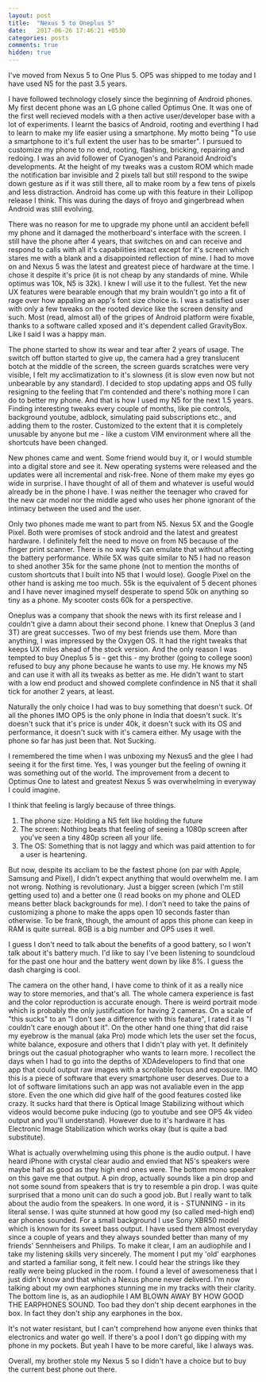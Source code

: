 ```yaml
---
layout: post
title:  "Nexus 5 to Oneplus 5"
date:   2017-06-26 17:46:21 +0530
categories: posts
comments: true
hidden: true
---
```


I've moved from Nexus 5 to One Plus 5. OP5 was shipped to me today and I have used N5 for the past 3.5 years. 

I have followed technology closely since the beginning of Android phones. My first decent phone was an LG phone called Optimus One. It was one of the first well recieved models with a then active user/developer base with a lot of experiments. I learnt the basics of Android, rooting and everthing I had to learn to make my life easier using a smartphone. My motto being "To use a smartphone to it's full extent the user has to be smarter". I pursued to customize my phone to no end, rooting, flashing, bricking, repairing and redoing. I was an avid follower of Cyanogen's and Paranoid Android's developments. At the height of my tweaks was a custom ROM which made the notification bar invisible and 2 pixels tall but still respond to the swipe down gesture as if it was still there, all to make room by a few tens of pixels and less distraction. Android has come up with this feature in their Lollipop release I think. This was during the days of froyo and gingerbread when Android was still evolving. 

There was no reason for me to upgrade my phone until an accident befell my phone and it damaged the motherboard's interface with the screen. I still have the phone after 4 years, that switches on and can receive and respond to calls with all it's capabilities intact except for it's screen which stares me with a blank and a disappointed reflection of mine. I had to move on and Nexus 5 was the latest and greatest piece of hardware at the time. I chose it despite it's price (it is not cheap by any standards of mine. While optimus was 10k, N5 is 32k). I knew I will use it to the fullest. Yet the new UX features were bearable enough that my brain wouldn't go into a fit of rage over how appaling an app's font size choice is. I was a satisfied user with only a few tweaks on the rooted device like the screen density and such. Most (read, almost all) of the gripes of Android platform were fixable, thanks to a software called xposed and it's dependent called GravityBox. Like I said I was a happy man. 

The phone started to show its wear and tear after 2 years of usage. The switch off button started to give up, the camera had a grey translucent botch at the middle of the screen, the screen guards scratches were very visible, I felt my acclimatization to it's slowness (it is slow even now but not unbearable by any standard). I decided to stop updating apps and OS fully resigning to the feeling that I'm contended and there's nothing more I can do to better my phone. And that is how I used my N5 for the next 1.5 years. Finding interesting tweaks every couple of months, like pie controls, background youtube, adblock, simulating paid subscriptions etc., and adding them to the roster. Customized to the extent that it is completely unusable by anyone but me - like a custom VIM environment where all the shortcuts have been changed.

New phones came and went. Some friend would buy it, or I would stumble into a digital store and see it. New operating systems were released and the updates were all incremental and risk-free. None of them make my eyes go wide in surprise. I have thought of all of them and whatever is useful would already be in the phone I have. I was neither the teenager who craved for the new car model nor the middle aged who uses her phone ignorant of the intimacy between the used and the user.

Only two phones made me want to part from N5. Nexus 5X and the Google Pixel. Both were promises of stock android and the latest and greatest hardware. I definitely felt the need to move on from N5 because of the finger print scanner. There is no way N5 can emulate that without affecting the battery performance. While 5X was quite similar to N5 I had no reason to shed another 35k for the same phone (not to mention the months of custom shortcuts that I built into N5 that I would lose). Google Pixel on the other hand is asking me too much. 55k is the equivalent of 5 decent phones and I have never imagined myself desperate to spend 50k on anything so tiny as a phone. My scooter costs 60k for a perspective. 

Oneplus was a company that shook the news with its first release and I couldn't give a damn about their second phone. I knew that Oneplus 3 (and 3T) are great successes. Two of my best friends use them. More than anything, I was impressed by the Oxygen OS. It had the right tweaks that keeps UX miles ahead of the stock version. And the only reason I was tempted to buy Oneplus 5 is - get this - my brother (going to college soon) refused to buy any phone because he wants to use my. He knows my N5 and can use it with all its tweaks as better as me. He didn't want to start with a low end product and showed complete confindence in N5 that it shall tick for another 2 years, at least. 

Naturally the only choice I had was to buy something that doesn't suck. Of all the phones IMO OP5 is the only phone in India that doesn't suck. It's doesn't suck that it's price is under 40k, it doesn't suck with its OS and performance, it doesn't suck with it's camera either. My usage with the phone so far has just been that. Not Sucking. 

I remembered the time when I was unboxing my Nexus5 and the glee I had seeing it for the first time. Yes, I was younger but the feeling of owning it was something out of the world. The improvement from a decent to Optimus One to latest and greatest Nexus 5 was overwhelming in everyway I could imagine. 

I think that feeling is largly because of three things. 
1) The phone size: Holding a N5 felt like holding the future 
2) The screen: Nothing beats that feeling of seeing a 1080p screen after you've seen a tiny 480p screen all your life. 
3) The OS: Something that is not laggy and which was paid attention to for a user is heartening.

But now, despite its accliam to be the fastest phone (on par with Apple, Samsung and Pixel), I didn't expect anything that would overwhelm me. I am not wrong. Nothing is revolutionary. Just a bigger screen (which I'm still getting used to) and a better one (I read books on my phone and OLED means better black backgrounds for me). I don't need to take the pains of customizing a phone to make the apps open 10 seconds faster than otherwise. To be frank, though, the amount of apps this phone can keep in RAM is quite surreal. 8GB is a big number and OP5 uses it well. 

I guess I don't need to talk about the benefits of a good battery, so I won't talk about it's battery much. I'd like to say I've been listening to soundcloud for the past one hour and the battery went down by like 8%. I guess the dash charging is cool.

The camera on the other hand, I have come to think of it as a really nice way to store memories, and that's all. The whole camera experience is fast and the color reproduction is accurate enough. There is weird portrait mode which is probably the only justification for having 2 cameras. On a scale of "this sucks" to an "I don't see a difference with this feature", I rated it as "I couldn't care enough about it". On the other hand one thing that did raise my eyebrow is the manual (aka Pro) mode which lets the user set the focus, white balance, exposure and others that I didn't play with yet. It definitely brings out the casual photographer who wants to learn more. I recollect the days when I had to go into the depths of XDAdevelopers to find that one app that could output raw images with a scrollable focus and exposure. IMO this is a piece of software that every smartphone user deserves. Due to a lot of software limitations such an app was not avaliable even in the app store. Even the one which did give half of the good features costed like crazy. It sucks hard that there is Optical Image Stabilizing without which videos would become puke inducing (go to youtube and see OP5 4k video output and you'll understand). However due to it's hardware it has Electronic Image Stabilization which works okay (but is quite a bad substitute).

What is actually overwhelming using this phone is the audio output. I have heard iPhone with crystal clear audio and envied that N5's speakers were maybe half as good as they high end ones were. The bottom mono speaker on this gave me that output. A pin drop, actually sounds like a pin drop and not some sound from speakers that is try to resemble a pin drop. I was quite surprised that a mono unit can do such a good job. But I really want to talk about the audio from the speakers. In one word, it is - STUNNING - in its literal sense. I was quite stunned at how good my (so called med-high end) ear phones sounded. 
For a small background I use Sony XBR50 model which is known for its sweet bass output. I have used them almost everyday since a couple of years and they always sounded better than many of my friends' Sennheisers and Philips. To make it clear, I am an audiophile and I take my listening skills very sincerely.
The moment I put my 'old' earphones and started a familiar song, it felt new. I could hear the strings like they really were being plucked in the room. I found a level of awesomeness that I just didn't know and that which a Nexus phone never deliverd. I'm now talking about my own earphones stunning me in my tracks with their clarity. The bottom line is, as an audiophile I AM BLOWN AWAY BY HOW GOOD THE EARPHONES SOUND. Too bad they don't ship decent earphones in the box. In fact they don't ship any earphones in the box.

It's not water resistant, but I can't comprehend how anyone even thinks that electronics and water go well. If there's a pool I don't go dipping with my phone in my pockets. But yeah I have to be more careful, like I always was.

Overall, my brother stole my Nexus 5 so I didn't have a choice but to buy the current best phone out there.